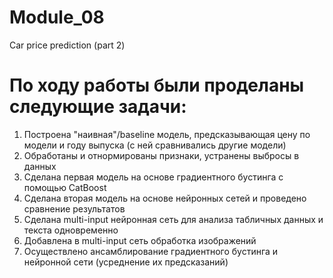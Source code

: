 # Module_08
Car price prediction (part 2)

# По ходу работы были проделаны следующие задачи:
1. Построена "наивная"/baseline модель, предсказывающая цену по модели и году выпуска (с ней сравнивались другие модели)
2. Обработаны и отнормированы признаки, устранены выбросы в данных
3. Сделана первая модель на основе градиентного бустинга с помощью CatBoost
4. Сделана вторая модель на основе нейронных сетей и проведено сравнение результатов
5. Сделана multi-input нейронная сеть для анализа табличных данных и текста одновременно
6. Добавлена в multi-input сеть обработка изображений
7. Осуществлено ансамблирование градиентного бустинга и нейронной сети (усреднение их предсказаний)
